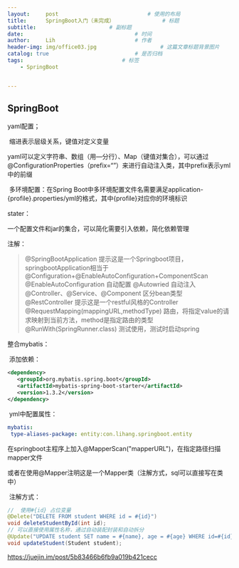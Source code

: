 ```yaml
---
layout:     post   				        	# 使用的布局
title:      SpringBoot入门（未完成）			  	# 标题 
subtitle:             			# 副标题
date:       				      		# 时间
author:     Lih 						# 作者
header-img: img/office03.jpg 					# 这篇文章标题背景图片
catalog: true 							# 是否归档
tags:								# 标签
    - SpringBoot


---
```


## SpringBoot

yaml配置；

​	缩进表示层级关系，键值对定义变量

​	yaml可以定义字符串、数组（用—分行）、Map（键值对集合），可以通过@ConfigurationProperties（prefix=“”）来进行自动注入类，其中prefix表示yml中的前缀

​	多环境配置：在Spring Boot中多环境配置文件名需要满足application-{profile}.properties/yml的格式，其中{profile}对应你的环境标识	

stater：

一个配置文件和jar的集合，可以简化需要引入依赖，简化依赖管理

注解：

> @SpringBootApplication		提示这是一个Springboot项目，springbootApplication相当于
> @Configuration+@EnableAutoConfiguration+ComponentScan
> @EnableAutoConfiguration		自动配置
> @Autowried	自动注入
> @Controller、@Service、@Component		区分bean类型
> @RestController	提示这是一个restful风格的Controller
> @RequestMapping(mappingURL,methodType)	路由，将指定value的请求映射到当前方法，method是指定路由的类型
> @RunWith(SpringRunner.class)					测试使用，测试时启动spring



整合mybatis：

​	添加依赖：

```xml
<dependency>
   <groupId>org.mybatis.spring.boot</groupId>
   <artifactId>mybatis-spring-boot-starter</artifactId>
   <version>1.3.2</version>
</dependency>
```

​	yml中配置属性：

```yaml
mybatis:
 type-aliases-package: entity:con.lihang.springboot.entity
```

在springboot主程序上加入@MapperScan("mapperURL")，在指定路径扫描mapper文件

​	或者在使用@Mapper注明这是一个Mapper类（注解方式，sql可以直接写在类中）

​	注解方式：

```java
//	使用#{id} 占位变量
@Delete("DELETE FROM student WHERE id = #{id}")	
void deleteStudentById(int id);
// 可以直接使用属性名称，通过自动装配封装和自动拆分
@Update("UPDATE student SET name = #{name}, age = #{age} WHERE id=#{id}")
void updateStudent(Student student);
```

https://juejin.im/post/5b83466b6fb9a019b421cecc